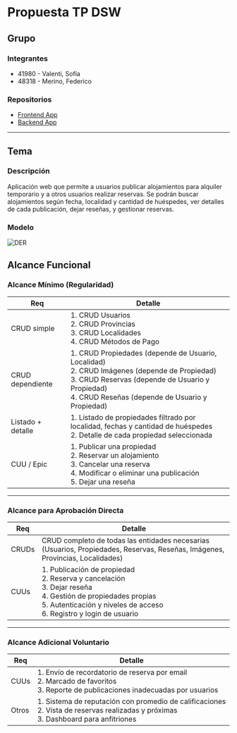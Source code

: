 # Propuesta TP DSW

## Grupo

### Integrantes
- 41980 - Valenti, Sofía  
- 48318 - Merino, Federico  

### Repositorios
- [Frontend App](https://github.com/fedemerino/dsw-frontend)  
- [Backend App](https://github.com/fedemerino/dsw-backend)  

---

## Tema

### Descripción

Aplicación web que permite a usuarios publicar alojamientos para alquiler temporario y a otros usuarios realizar reservas. Se podrán buscar alojamientos según fecha, localidad y cantidad de huéspedes, ver detalles de cada publicación, dejar reseñas, y gestionar reservas.

### Modelo

![DER](LINK_A_TU_IMAGEN_DER)

## Alcance Funcional

### Alcance Mínimo (Regularidad)

| Req              | Detalle |
|------------------|---------|
| CRUD simple      | 1. CRUD Usuarios<br>2. CRUD Provincias<br>3. CRUD Localidades <br>4. CRUD Métodos de Pago |
| CRUD dependiente | 1. CRUD Propiedades (depende de Usuario, Localidad)<br>2. CRUD Imágenes (depende de Propiedad)<br>3. CRUD Reservas (depende de Usuario y Propiedad)<br>4. CRUD Reseñas (depende de Usuario y Propiedad) |
| Listado + detalle| 1. Listado de propiedades filtrado por localidad, fechas y cantidad de huéspedes<br>2. Detalle de cada propiedad seleccionada |
| CUU / Epic       | 1. Publicar una propiedad<br>2. Reservar un alojamiento<br>3. Cancelar una reserva<br>4. Modificar o eliminar una publicación<br>5. Dejar una reseña |

---

### Alcance para Aprobación Directa

| Req     | Detalle |
|---------|---------|
| CRUDs   | CRUD completo de todas las entidades necesarias (Usuarios, Propiedades, Reservas, Reseñas, Imágenes, Provincias, Localidades) |
| CUUs    | 1. Publicación de propiedad<br>2. Reserva y cancelación<br>3. Dejar reseña<br>4. Gestión de propiedades propias<br>5. Autenticación y niveles de acceso<br>6. Registro y login de usuario |

---

### Alcance Adicional Voluntario

| Req     | Detalle |
|---------|---------|
| CUUs    | 1. Envío de recordatorio de reserva por email<br>2. Marcado de favoritos<br>3. Reporte de publicaciones inadecuadas por usuarios |
| Otros   | 1. Sistema de reputación con promedio de calificaciones<br>2. Vista de reservas realizadas y próximas<br>3. Dashboard para anfitriones |

